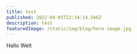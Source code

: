 ```yaml
---
title: test
published: 2022-04-03T22:34:14.546Z
description: test
featuredImage: /static/img/blog/hero-image.jpg
---
```

Hallo Welt